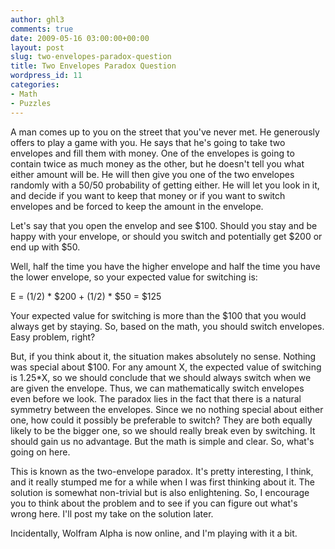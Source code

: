 ```yaml
---
author: ghl3
comments: true
date: 2009-05-16 03:00:00+00:00
layout: post
slug: two-envelopes-paradox-question
title: Two Envelopes Paradox Question
wordpress_id: 11
categories:
- Math
- Puzzles
---
```


A man comes up to you on the street that you've never met.  He generously offers to play a game with you.  He says that he's going to take two envelopes and fill them with money.  One of the envelopes is going to contain twice as much money as the other, but he doesn't tell you what either amount will be.  He will then give you one of the two envelopes randomly with a 50/50 probability of getting either.  He will let you look in it, and decide if you want to keep that money or if you want to switch envelopes and be forced to keep the amount in the envelope.  
  
Let's say that you open the envelop and see $100.  Should you stay and be happy with your envelope, or should you switch and potentially get $200 or end up with $50.  
  
Well, half the time you have the higher envelope and half the time you have the lower envelope, so your expected value for switching is:  
  
E = (1/2) * $200 + (1/2) * $50 = $125  
  
Your expected value for switching is more than the $100 that you would always get by staying.  So, based on the math, you should switch envelopes.  Easy problem, right?  
  
But, if you think about it, the situation makes absolutely no sense.  Nothing was special about $100.  For any amount X, the expected value of switching is 1.25*X, so we should conclude that we should always switch when we are given the envelope.  Thus, we can mathematically switch envelopes even before we look.  The paradox lies in the fact that there is a natural symmetry between the envelopes.  Since we no nothing special about either one, how could it possibly be preferable to switch?  They are both equally likely to be the bigger one, so we should really break even by switching.  It should gain us no advantage.  But the math is simple and clear.  So, what's going on here.  
  
  
This is known as the two-envelope paradox.  It's pretty interesting, I think, and it really stumped me for a while when I was first thinking about it.  The solution is somewhat non-trivial but is also enlightening.  So, I encourage you to think about the problem and to see if you can figure out what's wrong here.  I'll post my take on the solution later.  
  
  
Incidentally, Wolfram Alpha is now online, and I'm playing with it a bit.
